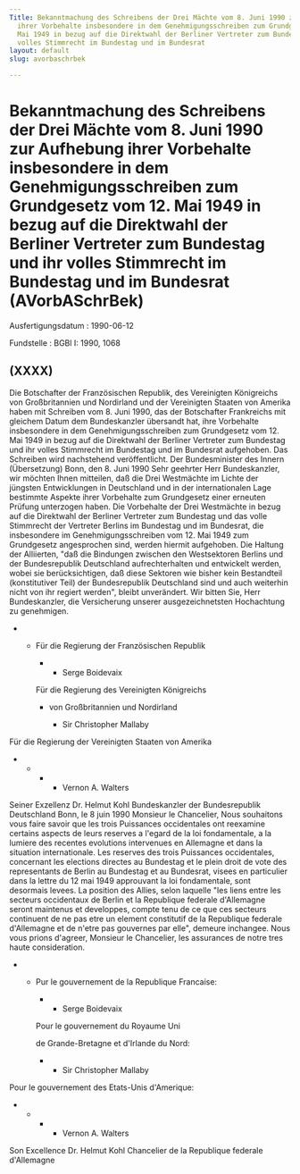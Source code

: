 ```yaml
---
Title: Bekanntmachung des Schreibens der Drei Mächte vom 8. Juni 1990 zur Aufhebung
  ihrer Vorbehalte insbesondere in dem Genehmigungsschreiben zum Grundgesetz vom 12.
  Mai 1949 in bezug auf die Direktwahl der Berliner Vertreter zum Bundestag und ihr
  volles Stimmrecht im Bundestag und im Bundesrat
layout: default
slug: avorbaschrbek

---
```


# Bekanntmachung des Schreibens der Drei Mächte vom 8. Juni 1990 zur Aufhebung ihrer Vorbehalte insbesondere in dem Genehmigungsschreiben zum Grundgesetz vom 12. Mai 1949 in bezug auf die Direktwahl der Berliner Vertreter zum Bundestag und ihr volles Stimmrecht im Bundestag und im Bundesrat (AVorbASchrBek)

Ausfertigungsdatum
:   1990-06-12

Fundstelle
:   BGBl I: 1990, 1068



## (XXXX)

Die Botschafter der Französischen Republik, des Vereinigten
Königreichs von Großbritannien und Nordirland und der Vereinigten
Staaten von Amerika haben mit Schreiben vom 8. Juni 1990, das der
Botschafter Frankreichs mit gleichem Datum dem Bundeskanzler übersandt
hat, ihre Vorbehalte insbesondere in dem Genehmigungsschreiben zum
Grundgesetz vom 12. Mai 1949 in bezug auf die Direktwahl der Berliner
Vertreter zum Bundestag und ihr volles Stimmrecht im Bundestag und im
Bundesrat aufgehoben.
Das Schreiben wird nachstehend veröffentlicht.
Der Bundesminister des Innern
(Übersetzung)
Bonn, den 8. Juni 1990
Sehr geehrter Herr Bundeskanzler,
wir möchten Ihnen mitteilen, daß die Drei Westmächte im Lichte der
jüngsten Entwicklungen in Deutschland und in der internationalen Lage
bestimmte Aspekte ihrer Vorbehalte zum Grundgesetz einer erneuten
Prüfung unterzogen haben.
Die Vorbehalte der Drei Westmächte in bezug auf die Direktwahl der
Berliner Vertreter zum Bundestag und das volle Stimmrecht der
Vertreter Berlins im Bundestag und im Bundesrat, die insbesondere im
Genehmigungsschreiben vom 12. Mai 1949 zum Grundgesetz angesprochen
sind, werden hiermit aufgehoben.
Die Haltung der Alliierten, "daß die Bindungen zwischen den
Westsektoren Berlins und der Bundesrepublik Deutschland
aufrechterhalten und entwickelt werden, wobei sie berücksichtigen, daß
diese Sektoren wie bisher kein Bestandteil (konstitutiver Teil) der
Bundesrepublik Deutschland sind und auch weiterhin nicht von ihr
regiert werden", bleibt unverändert.
Wir bitten Sie, Herr Bundeskanzler, die Versicherung unserer
ausgezeichnetsten Hochachtung zu genehmigen.

*
    *   Für die Regierung der Französischen Republik

        *
            *   Serge Boidevaix







        Für die Regierung des Vereinigten Königreichs

        *   von Großbritannien und Nordirland

            *   Sir Christopher Mallaby












Für die Regierung der Vereinigten Staaten von Amerika

*
    *
        *
            *   Vernon A. Walters












Seiner Exzellenz
Dr. Helmut Kohl
Bundeskanzler der Bundesrepublik Deutschland
Bonn, le 8 juin 1990
Monsieur le Chancelier,
Nous souhaitons vous faire savoir que les trois Puissances
occidentales ont reexamine certains aspects de leurs reserves a
l'egard de la loi fondamentale, a la lumiere des recentes evolutions
intervenues en Allemagne et dans la situation internationale.
Les reserves des trois Puissances occidentales, concernant les
elections directes au Bundestag et le plein droit de vote des
representants de Berlin au Bundestag et au Bundesrat, visees en
particulier dans la lettre du 12 mai 1949 approuvant la loi
fondamentale, sont desormais levees.
La position des Allies, selon laquelle "les liens entre les secteurs
occidentaux de Berlin et la Republique federale d'Allemagne seront
maintenus et developpes, compte tenu de ce que ces secteurs continuent
de ne pas etre un element constitutif de la Republique federale
d'Allemagne et de n'etre pas gouvernes par elle", demeure inchangee.
Nous vous prions d'agreer, Monsieur le Chancelier, les assurances de
notre tres haute consideration.

*
    *   Pur le gouvernement de la Republique Francaise:

        *
            *   Serge Boidevaix







        Pour le gouvernement du Royaume Uni

        de Grande-Bretagne et d'Irlande du Nord:

        *
            *   Sir Christopher Mallaby












Pour le gouvernement des Etats-Unis d'Amerique:

*
    *
        *
            *   Vernon A. Walters












Son Excellence
Dr. Helmut Kohl
Chancelier de la Republique federale d'Allemagne

